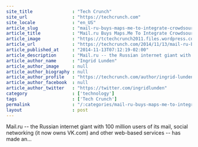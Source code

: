 ```yaml
---
site_title               : "Tech Crunch"
site_url                 : "https://techcrunch.com"
site_locale              : "en_US"
article_slug             : "mail-ru-buys-maps-me-to-integrate-crowdsourced-maps-into-its-my-com-app-portal"
article_title            : "Mail.ru Buys Maps.Me To Integrate Crowdsourced Maps Into Its My.com App Portal"
article_image            : "https://tctechcrunch2011.files.wordpress.com/2014/11/appsection_bg_03.png?w=736&h=400&crop=1"
article_url              : "https://techcrunch.com/2014/11/13/mail-ru-buys-maps-me-to-integrate-crowdsourced-maps-into-its-my-com-app-portal/"
article_published_at     : "2014-11-13T07:12:19-02:00"
article_description      : "Mail.ru -- the Russian internet giant with 100 million users of its mail, social networking (it now owns VK.com) and other web-based services -- has made an..."
article_author_name      : "Ingrid Lunden"
article_author_image     : null
article_author_biography : null
article_author_profile   : "https://techcrunch.com/author/ingrid-lunden/"
article_author_facebook  : null
article_author_twitter   : "https://twitter.com/ingridlunden"
category                 : ['technology']
tags                     : ['Tech Crunch']
permalink                : "/:categories/mail-ru-buys-maps-me-to-integrate-crowdsourced-maps-into-its-my-com-app-portal/"
layout                   : post
---
```


Mail.ru -- the Russian internet giant with 100 million users of its mail, social networking (it now owns VK.com) and other web-based services -- has made an...
